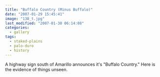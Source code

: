 ```yaml
---
title: "Buffalo Country (Minus Buffalo)"
date: "2007-01-29 15:45:41"
image: "138_t.jpg"
last_modified: "2007-01-30 06:14:08"
categories:
  - gallery
tags:
  - staked-plains
  - palo-duro
  - history
---
```


A highway sign south of Amarillo announces it's "Buffalo Country." Here is the evidence of things unseen.
